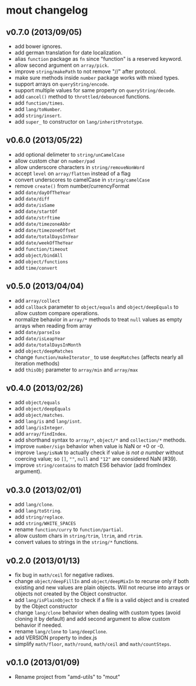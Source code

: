 mout changelog
==============

v0.7.0 (2013/09/05)
-------------------

 - add bower ignores.
 - add german translation for date localization.
 - alias `function` package as `fn` since "function" is a reserved keyword.
 - allow second argument on `array/pick`.
 - improve `string/makePath` to not remove "//" after protocol.
 - make sure methods inside `number` package works with mixed types.
 - support arrays on `queryString/encode`.
 - support multiple values for same property on `queryString/decode`.
 - add `cancel()` method to `throttled/debounced` functions.
 - add `function/times`.
 - add `lang/toNumber`.
 - add `string/insert`.
 - add `super_` to constructor on `lang/inheritPrototype`.


v0.6.0 (2013/05/22)
-------------------

 - add optional delimeter to `string/unCamelCase`
 - allow custom char on `number/pad`
 - allow underscore characters in `string/removeNonWord`
 - accept `level` on `array/flatten` instead of a flag
 - convert underscores to camelCase in `string/camelCase`
 - remove `create()` from number/currencyFormat
 - add `date/dayOfTheYear`
 - add `date/diff`
 - add `date/isSame`
 - add `date/startOf`
 - add `date/strftime`
 - add `date/timezoneAbbr`
 - add `date/timezoneOffset`
 - add `date/totalDaysInYear`
 - add `date/weekOfTheYear`
 - add `function/timeout`
 - add `object/bindAll`
 - add `object/functions`
 - add `time/convert`


v0.5.0 (2013/04/04)
-------------------

 - add `array/collect`
 - add `callback` parameter to `object/equals` and `object/deepEquals` to allow
   custom compare operations.
 - normalize behavior in `array/*` methods to treat `null` values as empty
   arrays when reading from array
 - add `date/parseIso`
 - add `date/isLeapYear`
 - add `date/totalDaysInMonth`
 - add `object/deepMatches`
 - change `function/makeIterator_` to use `deepMatches` (affects nearly all
   iteration methods)
 - add `thisObj` parameter to `array/min` and `array/max`


v0.4.0 (2013/02/26)
-------------------

 - add `object/equals`
 - add `object/deepEquals`
 - add `object/matches`.
 - add `lang/is` and `lang/isnt`.
 - add `lang/isInteger`.
 - add `array/findIndex`.
 - add shorthand syntax to `array/*`, `object/*` and `collection/*` methods.
 - improve `number/sign` behavior when value is NaN or +0 or -0.
 - improve `lang/isNaN` to actually check if value *is not a number* without
   coercing value; so `[]`, `""`, `null` and `"12"` are considered NaN (#39).
 - improve `string/contains` to match ES6 behavior (add fromIndex argument).


v0.3.0 (2013/02/01)
-------------------

 - add `lang/clone`.
 - add `lang/toString`.
 - add `string/replace`.
 - add `string/WHITE_SPACES`
 - rename `function/curry` to `function/partial`.
 - allow custom chars in `string/trim`, `ltrim`, and `rtrim`.
 - convert values to strings in the `string/*` functions.


v0.2.0 (2013/01/13)
-------------------

 - fix bug in `math/ceil` for negative radixes.
 - change `object/deepFillIn` and `object/deepMixIn` to recurse only if both
   existing and new values are plain objects. Will not recurse into arrays
   or objects not created by the Object constructor.
 - add `lang/isPlainObject` to check if a file is a valid object and is created
   by the Object constructor
 - change `lang/clone` behavior when dealing with custom types (avoid cloning
   it by default) and add second argument to allow custom behavior if needed.
 - rename `lang/clone` to `lang/deepClone`.
 - add VERSION property to index.js
 - simplify `math/floor`, `math/round`, `math/ceil` and `math/countSteps`.


v0.1.0 (2013/01/09)
-------------------

- Rename project from "amd-utils" to "mout"

